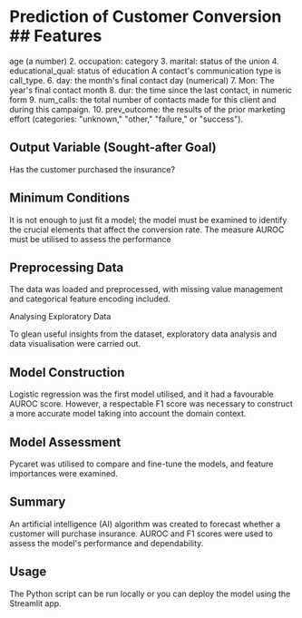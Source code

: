 # Prediction of Customer Conversion ## Features
age (a number)
2. occupation: category
3. marital: status of the union
4. educational_qual: status of education
A contact's communication type is call_type.
6. day: the month's final contact day (numerical)
7. Mon: The year's final contact month
8. dur: the time since the last contact, in numeric form
9. num_calls: the total number of contacts made for this client and during this campaign.
10. prev_outcome: the results of the prior marketing effort (categories: "unknown," "other," "failure," or "success").

## Output Variable (Sought-after Goal)

Has the customer purchased the insurance?

## Minimum Conditions

It is not enough to just fit a model; the model must be examined to identify the crucial elements that affect the conversion rate. The measure AUROC must be utilised to assess the performance


## Preprocessing Data

The data was loaded and preprocessed, with missing value management and categorical feature encoding included.

Analysing Exploratory Data

To glean useful insights from the dataset, exploratory data analysis and data visualisation were carried out.

## Model Construction

Logistic regression was the first model utilised, and it had a favourable AUROC score. However, a respectable F1 score was necessary to construct a more accurate model taking into account the domain context.

## Model Assessment

Pycaret was utilised to compare and fine-tune the models, and feature importances were examined.

## Summary

An artificial intelligence (AI) algorithm was created to forecast whether a customer will purchase insurance. AUROC and F1 scores were used to assess the model's performance and dependability.

## Usage

The Python script can be run locally or you can deploy the model using the Streamlit app.





